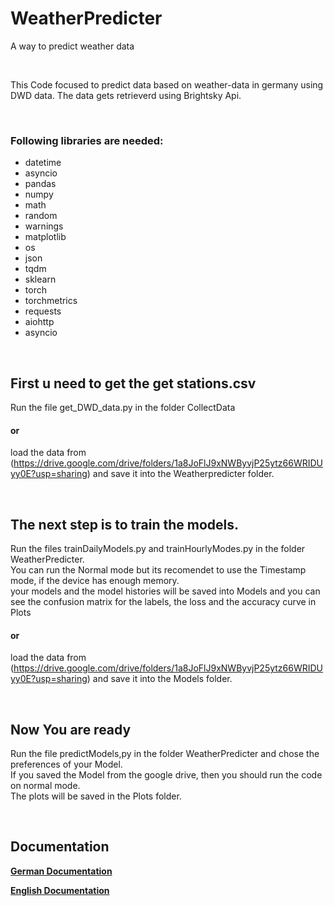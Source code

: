 # WeatherPredicter
A way to predict weather data

<br>

This Code focused to predict data based on weather-data in germany using DWD data.
The data gets retrieverd using Brightsky Api.

<br>

### Following libraries are needed:
- datetime
- asyncio
- pandas
- numpy
- math
- random
- warnings
- matplotlib
- os
- json
- tqdm
- sklearn
- torch
- torchmetrics
- requests
- aiohttp
- asyncio

<br>

## First u need to get the get stations.csv
Run the file get_DWD_data.py in the folder CollectData 
#### or 
load the data from (https://drive.google.com/drive/folders/1a8JoFlJ9xNWByvjP25ytz66WRIDUyy0E?usp=sharing) and save it into the Weatherpredicter folder.

<br>

## The next step is to train the models.
Run the files trainDailyModels.py and trainHourlyModes.py in the folder WeatherPredicter. <br>
You can run the Normal mode but its recomendet to use the Timestamp mode, if the device has enough memory. <br> 
your models and the model histories will be saved into Models and you can see the confusion matrix for the labels, the loss and the accuracy curve in Plots
#### or 
load the data from (https://drive.google.com/drive/folders/1a8JoFlJ9xNWByvjP25ytz66WRIDUyy0E?usp=sharing) and save it into the Models folder.

<br>

## Now You are ready
Run the file predictModels,py in the folder WeatherPredicter and chose the preferences of your Model. <br>
If you saved the Model from the google drive, then you should run the code on normal mode. <br>
The plots will be saved in the Plots folder.

<br>

## Documentation

**[German Documentation](https://drive.google.com/file/d/17Y7CCb8q_BkaXafY_krfXaMJ5eqAW4U2/view?usp=sharing)**


**[English Documentation](https://drive.google.com/file/d/19pABBdGhXleA2T1tDr-GP1gwyDyeFwrg/view?usp=sharing)**
